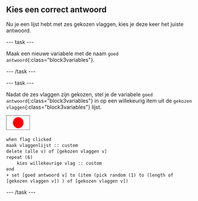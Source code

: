 ## Kies een correct antwoord

Nu je een lijst hebt met zes gekozen vlaggen, kies je deze keer het juiste antwoord.

--- task ---

Maak een nieuwe variabele met de naam `goed antwoord`{:class="block3variables"}.

--- /task ---

--- task ---

Nadat de zes vlaggen zijn gekozen, stel je de variabele `goed antwoord`{:class="block3variables"} in op een willekeurig item uit de `gekozen vlaggen`{:class="block3variables"} lijst.

![Vlag sprite](images/flag-sprite.png)

```blocks3
when flag clicked
maak vlaggenlijst :: custom
delete (alle v) of [gekozen vlaggen v]
repeat (6)
    kies willekeurige vlag :: custom
end
+ set [goed antwoord v] to (item (pick random (1) to (length of [gekozen vlaggen v]) ) of [gekozen vlaggen v])
```

--- /task ---
